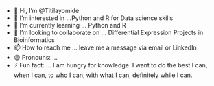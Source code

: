 - 👋 Hi, I’m @Titilayomide
- 👀 I’m interested in ...Python and R for Data science skills
- 🌱 I’m currently learning ... Python and R 
- 💞️ I’m looking to collaborate on ... Differential Expression Projects in Bioinformatics
- 📫 How to reach me ... leave me a message via email or LinkedIn
- 😄 Pronouns: ...
- ⚡ Fun fact: ... I am hungry for knowledge. I want to do the best I can, when I can, to who I can, with what I can, definitely while I can.

<!---
Titilayomide/Titilayomide is a ✨ special ✨ repository because its `README.md` (this file) appears on your GitHub profile.
You can click the Preview link to take a look at your changes.
--->
